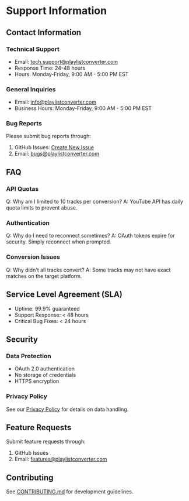 # Support Information

## Contact Information

### Technical Support
- Email: tech.support@playlistconverter.com
- Response Time: 24-48 hours
- Hours: Monday-Friday, 9:00 AM - 5:00 PM EST

### General Inquiries
- Email: info@playlistconverter.com
- Business Hours: Monday-Friday, 9:00 AM - 5:00 PM EST

### Bug Reports
Please submit bug reports through:
1. GitHub Issues: [Create New Issue](https://github.com/yourusername/PlaylistConverter/issues)
2. Email: bugs@playlistconverter.com

## FAQ

### API Quotas
Q: Why am I limited to 10 tracks per conversion?
A: YouTube API has daily quota limits to prevent abuse.

### Authentication
Q: Why do I need to reconnect sometimes?
A: OAuth tokens expire for security. Simply reconnect when prompted.

### Conversion Issues
Q: Why didn't all tracks convert?
A: Some tracks may not have exact matches on the target platform.

## Service Level Agreement (SLA)

- Uptime: 99.9% guaranteed
- Support Response: < 48 hours
- Critical Bug Fixes: < 24 hours

## Security

### Data Protection
- OAuth 2.0 authentication
- No storage of credentials
- HTTPS encryption

### Privacy Policy
See our [Privacy Policy](PRIVACY.md) for details on data handling.

## Feature Requests
Submit feature requests through:
1. GitHub Issues
2. Email: features@playlistconverter.com

## Contributing
See [CONTRIBUTING.md](https://github.com/tejuiceB/PlaylistConverter/blob/main/CONTRIBUTING.md) for development guidelines.
